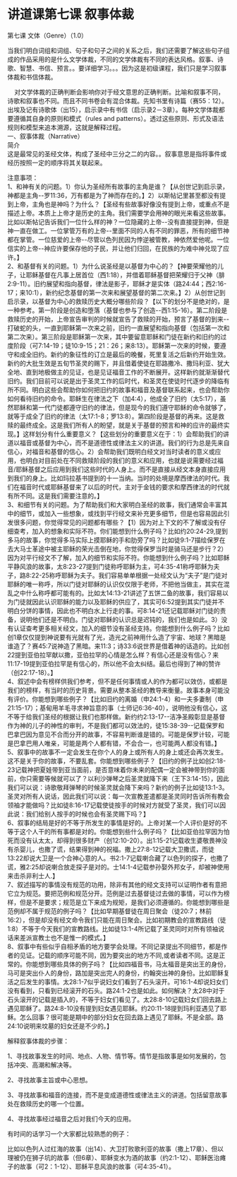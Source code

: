 # 讲道课第七课 叙事体裁



<p>第七课 文体（Genre）（1.0）</p>

<p>当我们明白词组和词组、句子和句子之间的关系之后，我们还需要了解这些句子组成的作品采用的是什么文学体裁，不同的文学体裁有不同的表达风格。叙事、诗歌、智慧、书信、预言。。要详细学习。。。因为这是初级课程，我们只是学习叙事体裁和书信体裁。</p>

<p>&nbsp;&nbsp; &nbsp;对文学体裁的正确判断会影响你对于经文意思的正确判断。比喻和叙事不同，诗歌和叙事也不同。而且不同书卷会有混合体裁。先知书里有诗篇（赛55：12）。出埃及记有诗歌体（出15），启示录中有书信（启示录2－3章）。每种文学体裁都要遵循其自身的原则和模式（rules and patterns）。透过这些原则、形式及语法规则和模型来追本溯源，这就是解释过程。<br />
一、叙事体裁（Narrative）&nbsp;<br />
简介<br />
这是最常见的圣经文体，构成了圣经中三分之二的内容。。叙事意思是指将事件或经历按照一定的顺序将其关联起来。</p>

<p>注意事项：<br />
1、和神有关的问题。1）你认为圣经所有故事的主角是谁？【从创世记到启示录，神都是主角--罗11:36，万有都是为了神而存在的。】2）以斯帖记里甚至都没有提到上帝，主角也是神吗？为什么？【圣经有些故事好像没有提到上帝，或重点不是描述上帝。本质上上帝才是历史的主角。我们需要学会用神的眼光来看这些故事。比如以斯帖记告诉我们一位什么样的神？一位隐藏的上帝--没有直接提到神，但是神一直在做工。一位掌管万有的上帝--里面不同的人有不同的罪恶，所有的细节神都在掌管。一位慈爱的上帝--尽管以色列民因为悖逆被管教，神依然爱他呢。一位信实的上帝--神应许要保存他的子民，并让他们归回，在民族的为难中神兑现了应许。】<br />
2、和基督有关的问题。1）为什么说圣经是以基督为中心的？【神要荣耀他的儿子，让耶稣基督在凡事上居首位（西1:18），并借着耶稣基督把荣耀归于父神（腓2:9-11）。旧约展望和指向基督，律法是影子，耶稣才是实体（路24:44；西2:16-17；来10:1），新约纪念基督的第一次来和展望基督的第二次来。】2）从创世记到启示录，以基督为中心的救赎历史大概分哪些阶段？【以下的划分不是绝对的，是一种参考。第一阶段是创造和堕落（基督也参与了创造--西1:15-16）。第二阶段是救赎历史的开始，上帝宣告审判的时候就宣告了救赎的开始，预言了基督的到来--打破蛇的头，一直到耶稣第一次来之前，旧约一直展望和指向基督（包括第一次和第二次来）。第三阶段是耶稣第一次来，其中要留意耶稣和门徒在新约和旧约的过度阶段（可7:14-19；徒10:9-15；21：26；来8:13）。耶稣第一次来的时候，要遵守和成全旧约。新约的象征性的订立是最后的晚餐，死里复活之后新约开始生效。新约的大批生效是五旬节圣灵的赐下，并且借着使徒在耶路撒冷、撒玛利亚、犹大全地、直到地极做主的见证，也是见证福音工作的不断展开。这样新约就渐渐替代旧约。我们目前可以说是出于圣灵工作的后时代，和圣灵在使徒时代逐步的降临有所不同。明白这些会帮助你如何把旧约的故事和福音及基督联系起来，也会帮助你如何看待旧约的命令。耶稣生在律法之下（加4:4），他成全了旧约（太5:17），虽然耶稣和第一代门徒都遵守旧约的律法，但是现今的我们遵守耶稣的命令就够了，就等于成全了旧约的律法（太17:1-8；罗13:8）。第四阶段是基督的再来。这是救赎的最终成全。这是我们所有人的盼望，就是关于基督的预言和神的应许的最终实现。】这样划分有什么重要意义？【这些划分的重要意义在于：1）会帮助我们的讲道以福音或基督为中心，而不是道德性或律法主义的讲道。我们的行为总是先来自信心，对福音和基督的信心。2）会帮助我们既明白经文对当时读者的意义或应用，也明白对目前处在不同救赎阶段的我们的意义和应用，也就是说需要经过福音/耶稣基督之后应用到我们这些时代的人身上。而不是直接从经文本身直接应用到我们的身上。比如玛拉基书提到的十一当纳。当时的处境是摩西律法的时代。我们在福音时代或耶稣基督来了以后的时代，主对于金钱的要求和摩西律法的时代就有所不同。这是我们需要注意的。】<br />
3、和细节有关的问题。为了帮助我们和大家明白圣经的故事，我们通常会丰富其中的细节，或加入一些想象，或找到平行经文来补充更多细节，但是也容易因此引发很多问题，你觉得常见的问题都有哪些？【1）因为对上下文的不了解或没有仔细查考，加入的想象和实际不符。你们能想到什么例子吗？比如约20:24-29,提到多马的故事，你觉得多马实际上摸耶稣的手和肋旁了吗？比如徒9:1-7描绘保罗在去大马士革途中被主耶稣的荣光击倒在地，你觉得保罗当时是骑马还是步行？2）因为对平行经文不了解，加入的细节和实际不符。你能想到什么例子吗？比如耶稣平静风浪的故事，太8:23-27提到门徒称呼耶稣为主，可4:35-41称呼耶稣为夫子，路8:22-25称呼耶稣为夫子。我们容易单单根据一处经文认为“夫子”是门徒对耶稣的唯一称呼，所以门徒对耶稣的认识仅仅限于老师，不把他当做主，其实在混乱之中什么称呼都可能有的。比如太14:13-21讲述了五饼二鱼的故事，我们容易以为门徒就因此认识耶稣的能力以及耶稣的供应了，其实可6:52提到其实门徒并不明白分饼的事情，因此也不明白水上行走的事。可8:14-21还记载耶稣对门徒的责备，说明他们还是不明白。门徒对耶稣的认识总是迟钝的，我们也是如此。3）没有认证查考更多相关经文，加入的细节没有圣经支持。你能想到什么例子吗？比如创1章仅仅提到神说要有光就有了光，造光之前神用什么造了宇宙、地球？黑暗是谁造了？赛45:7说神造了黑暗。来11:3；诗33:6说世界是借着神的话造的。比如创22提到亚伯拉罕献以撒，亚伯拉罕的心情是怎么样？有信心还是没有信心？来11:17-19提到亚伯拉罕是有信心的，所以他不会太纠结。最后也得到了神的赞许（创22:17-18）。】<br />
4、叙述中会有榜样供我们参考，但不是任何事情或人的作为都可以效仿，或都是我们的榜样，有当时的历史背景。需要从整本圣经的教导来衡量。故事本身可能没有评价。你能想到哪些例子？【比如旧约的离婚（申24:1-4）和一夫多妻制（申21:15-17）；基甸用羊毛寻求神旨意的事（士师记6:36-40），说明他没有信心，这不等于给我们圣经的根据让我们也那样做。新约约2:13-17--洁净圣殿彰显是基督作为神的儿子的神性的审判，不是我们都可以效法的，徒15:38-39--记载保罗和巴拿巴因为意见不合而分开的故事，不容易判断谁是错的。可能是保罗计较，可能是巴拿巴用人唯亲，可能是两个人都有错，不会合一，也可能两人都没有错。】<br />
5、叙事中的故事不一定会发生在你个人的身上或所有人的身上或还会再次发生。这不是关于你的故事，不要乱套。你能想到哪些例子？【旧约的例子比如创2:18-23记载神把夏娃带到亚当面前，是否意味着你未来的配偶一定会被神带到你的面前，你只需要等候就可以了？以利沙弹琴之后圣灵就降下来（王下3:14-15），因此我们可以说：诗歌敬拜弹琴的时候圣灵就会降下来吗？新约的例子比如徒13:1-3。圣灵对所有人说话，因此我们可以说：每一次宣教差遣都是圣灵同时告诉所有教会领袖才能做吗？比如徒8:16-17记载使徒按手的时候对方就受了圣灵，我们可以因此说：我们给别人按手的时候也会有圣灵赐下吗？】<br />
6、叙事的结局是好的不等于所发生的事情是好的。上帝对某一个人评价是好的不等于这个人干的所有事都是对的。你能想到些什么例子吗？【比如亚伯拉罕因为怕死而没有认太太，却得到很多财产（创12:10-20）。出1:15-21记载收生婆敬畏神没有杀婴儿，也撒了谎，结果得到神的祝福。撒上27:8-12记载大卫撒谎，而徒13:22却说大卫是一个合神心意的人。书2:1-7记载喇合藏了以色列的探子，也撒了谎，雅2:25却说喇合放走探子是对的。士14:1-4记载参孙娶外邦女子，却被神使用来击杀非利士人.】<br />
7、叙述描写的事情没有规范的功用，除非有其他的经文支持可以证明作者有意把它立为规范。要把范例和规范分开。范例是过去基督徒过去做的事情，可以作为榜样，但是不是要求；规范是立下来成为规矩，是我们必须遵循的。你能想到哪些是范例却不属于规范的例子吗？【比如早期基督徒在周日聚会（徒20:7；林前16:2），但是却没有经文命令我们只能在周日聚会。比如初期教会的宣教路线（徒1:8）不等于今天我们的宣教路线。比如徒13:1-4所记载了圣灵同时对所有领袖说话来差派宣教士也不是惟一的模式。】<br />
8、叙事中有些似乎自相矛盾的地方要学会处理。不同记录提出不同细节，都是作者的见证。记载的顺序可能不同，因为要突出的地方不同,或者读者不同。这是正常的。你能想到哪些具体的例子吗？【比如四福音书，马太福音是突出王的身份，马可是突出仆人的身份，路加是突出完人的身份，约翰突出神的身份。比如耶稣复活之后发生的事情。太28:1-7似乎说妇女们看到了石头滚开。可16:1-4却说妇女们没有看到，只看到已经滚开的石头。路24:1-2也是如此。如何解决？太28中对于石头滚开的记载是插入的，不等于妇女们看见了。太28:8-10记载妇女们回去路上遇见耶稣了。路24:8-10没有提到妇女遇见耶稣。约20:11-18提到玛利亚遇见了耶稣。怎么回事？很可能是期中的部分妇女在回去路上遇见了耶稣。不是全部。路24:10说明来坟墓的妇女还是不少的。】</p>

<p>解释叙事体裁的步骤：</p>

<p>1、寻找故事发生的时间、地点、人物、情节等。情节是指故事是如何发展的，包括冲突、高潮和解决等。</p>

<p>2、寻找故事主旨或中心思想。</p>

<p>3、寻找故事和福音的连接，而不是变成道德性或律法主义的讲道。包括留意故事处在救赎历史的哪一个位置。</p>

<p>4、寻找故事经过福音之后对我们今天的应用。</p>

<p>有时间的话学习一个大家都比较熟悉的例子：</p>

<p>比如以色列人过红海的故事（出14）、大卫打败歌利亚的故事（撒上17章）、但以理被仍在狮子坑的故事（但6章）、耶稣变水为酒的故事（约2:1-12）、耶稣医治瘫子的故事（可2：1-12）、耶稣平息风浪的故事（可4:35-41）。</p>